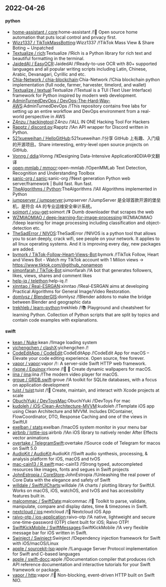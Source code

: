 ## 2022-04-26

#### python
* [home-assistant / core](https://github.com/home-assistant/core):home-assistant /!🏡
Open source home automation that puts local control and privacy first.
* [Wizz1337 / TikTokMassBotting](https://github.com/Wizz1337/TikTokMassBotting):Wizz1337 /!TikTok Mass View & Share Boting ~ Unpatched
* [Textualize / rich](https://github.com/Textualize/rich):Textualize /!Rich is a Python library for rich text and beautiful formatting in the terminal.
* [JaidedAI / EasyOCR](https://github.com/JaidedAI/EasyOCR):JaidedAI /!Ready-to-use OCR with 80+ supported languages and all popular writing scripts including Latin, Chinese, Arabic, Devanagari, Cyrillic and etc.
* [Chia-Network / chia-blockchain](https://github.com/Chia-Network/chia-blockchain):Chia-Network /!Chia blockchain python implementation (full node, farmer, harvester, timelord, and wallet)
* [Textualize / textual](https://github.com/Textualize/textual):Textualize /!Textual is a TUI (Text User Interface) framework for Python inspired by modern web development.
* [AdminTurnedDevOps / DevOps-The-Hard-Way-AWS](https://github.com/AdminTurnedDevOps/DevOps-The-Hard-Way-AWS):AdminTurnedDevOps /!This repository contains free labs for setting up an entire workflow and DevOps environment from a real-world perspective in AWS
* [Z4nzu / hackingtool](https://github.com/Z4nzu/hackingtool):Z4nzu /!ALL IN ONE Hacking Tool For Hackers
* [Rapptz / discord.py](https://github.com/Rapptz/discord.py):Rapptz /!An API wrapper for Discord written in Python.
* [521xueweihan / HelloGitHub](https://github.com/521xueweihan/HelloGitHub):521xueweihan /!分享 GitHub 上有趣、入门级的开源项目。Share interesting, entry-level open source projects on GitHub.
* [Vonng / ddia](https://github.com/Vonng/ddia):Vonng /!《Designing Data-Intensive Application》DDIA中文翻译
* [open-mmlab / mmocr](https://github.com/open-mmlab/mmocr):open-mmlab /!OpenMMLab Text Detection, Recognition and Understanding Toolbox
* [sanic-org / sanic](https://github.com/sanic-org/sanic):sanic-org /!Next generation Python web server/framework | Build fast. Run fast.
* [TheAlgorithms / Python](https://github.com/TheAlgorithms/Python):TheAlgorithms /!All Algorithms implemented in Python
* [jumpserver / jumpserver](https://github.com/jumpserver/jumpserver):jumpserver /!JumpServer 是全球首款开源的堡垒机，是符合 4A 的专业运维安全审计系统。
* [soimort / you-get](https://github.com/soimort/you-get):soimort /!⏬
Dumb downloader that scrapes the web
* [WZMIAOMIAO / deep-learning-for-image-processing](https://github.com/WZMIAOMIAO/deep-learning-for-image-processing):WZMIAOMIAO /!deep learning for image processing including classification and object-detection etc.
* [TheSadError / NIVOS](https://github.com/TheSadError/NIVOS):TheSadError /!NIVOS is a python tool that allows you to scan deeply, crack wifi, see people on your network. It applies to all linux operating systems. And it is improving every day, new packages are added.
* [bymork / TikTok-Follow-Heart-Views-Bot](https://github.com/bymork/TikTok-Follow-Heart-Views-Bot):bymork /!TikTok Follow, Heart and Views Bot - Watch my TikTok account with 1 Milion views -> https://www.tiktok.com/@github_nonameon
* [simonfarah / TikTok-Bot](https://github.com/simonfarah/TikTok-Bot):simonfarah /!A bot that generates followers, likes, views, shares and comment likes
* [help-iq / telethon](https://github.com/help-iq/telethon):help-iq /!
* [xinntao / Real-ESRGAN](https://github.com/xinntao/Real-ESRGAN):xinntao /!Real-ESRGAN aims at developing Practical Algorithms for General Image/Video Restoration.
* [domlysz / BlenderGIS](https://github.com/domlysz/BlenderGIS):domlysz /!Blender addons to make the bridge between Blender and geographic data
* [trekhleb / learn-python](https://github.com/trekhleb/learn-python):trekhleb /!📚
Playground and cheatsheet for learning Python. Collection of Python scripts that are split by topics and contain code examples with explanations.

#### swift
* [kean / Nuke](https://github.com/kean/Nuke):kean /!Image loading system
* [yichengchen / clashX](https://github.com/yichengchen/clashX):yichengchen /!
* [CodeEditApp / CodeEdit](https://github.com/CodeEditApp/CodeEdit):CodeEditApp /!CodeEdit App for macOS – Elevate your code editing experience. Open source, free forever.
* [vapor / vapor](https://github.com/vapor/vapor):vapor /!💧
A server-side Swift HTTP web framework.
* [rlxone / Equinox](https://github.com/rlxone/Equinox):rlxone /!🌇
🌃
Create dynamic wallpapers for macOS.
* [iina / iina](https://github.com/iina/iina):iina /!The modern video player for macOS.
* [groue / GRDB.swift](https://github.com/groue/GRDB.swift):groue /!A toolkit for SQLite databases, with a focus on application development
* [tuist / tuist](https://github.com/tuist/tuist):tuist /!🚀
Create, maintain, and interact with Xcode projects at scale
* [ObuchiYuki / DevToysMac](https://github.com/ObuchiYuki/DevToysMac):ObuchiYuki /!DevToys For mac
* [kudoleh / iOS-Clean-Architecture-MVVM](https://github.com/kudoleh/iOS-Clean-Architecture-MVVM):kudoleh /!Template iOS app using Clean Architecture and MVVM. Includes DIContainer, FlowCoordinator, DTO, Response Caching and one of the views in SwiftUI
* [exelban / stats](https://github.com/exelban/stats):exelban /!macOS system monitor in your menu bar
* [airbnb / lottie-ios](https://github.com/airbnb/lottie-ios):airbnb /!An iOS library to natively render After Effects vector animations
* [overtake / TelegramSwift](https://github.com/overtake/TelegramSwift):overtake /!Source code of Telegram for macos on Swift 5.0
* [AudioKit / AudioKit](https://github.com/AudioKit/AudioKit):AudioKit /!Swift audio synthesis, processing, & analysis platform for iOS, macOS and tvOS
* [mac-cain13 / R.swift](https://github.com/mac-cain13/R.swift):mac-cain13 /!Strong typed, autocompleted resources like images, fonts and segues in Swift projects
* [JohnEstropia / CoreStore](https://github.com/JohnEstropia/CoreStore):JohnEstropia /!Unleashing the real power of Core Data with the elegance and safety of Swift
* [willdale / SwiftUICharts](https://github.com/willdale/SwiftUICharts):willdale /!A charts / plotting library for SwiftUI. Works on macOS, iOS, watchOS, and tvOS and has accessibility features built in.
* [malcommac / SwiftDate](https://github.com/malcommac/SwiftDate):malcommac /!🐔
Toolkit to parse, validate, manipulate, compare and display dates, time & timezones in Swift.
* [nextcloud / ios](https://github.com/nextcloud/ios):nextcloud /!📱
Nextcloud iOS App
* [raivo-otp / ios-application](https://github.com/raivo-otp/ios-application):raivo-otp /!A native, lightweight and secure one-time-password (OTP) client built for iOS; Raivo OTP!
* [SwiftKickMobile / SwiftMessages](https://github.com/SwiftKickMobile/SwiftMessages):SwiftKickMobile /!A very flexible message bar for iOS written in Swift.
* [Swinject / Swinject](https://github.com/Swinject/Swinject):Swinject /!Dependency injection framework for Swift with iOS/macOS/Linux
* [apple / sourcekit-lsp](https://github.com/apple/sourcekit-lsp):apple /!Language Server Protocol implementation for Swift and C-based languages
* [apple / swift-docc](https://github.com/apple/swift-docc):apple /!Documentation compiler that produces rich API reference documentation and interactive tutorials for your Swift framework or package.
* [vapor / http](https://github.com/vapor/http):vapor /!🚀
Non-blocking, event-driven HTTP built on Swift NIO.
